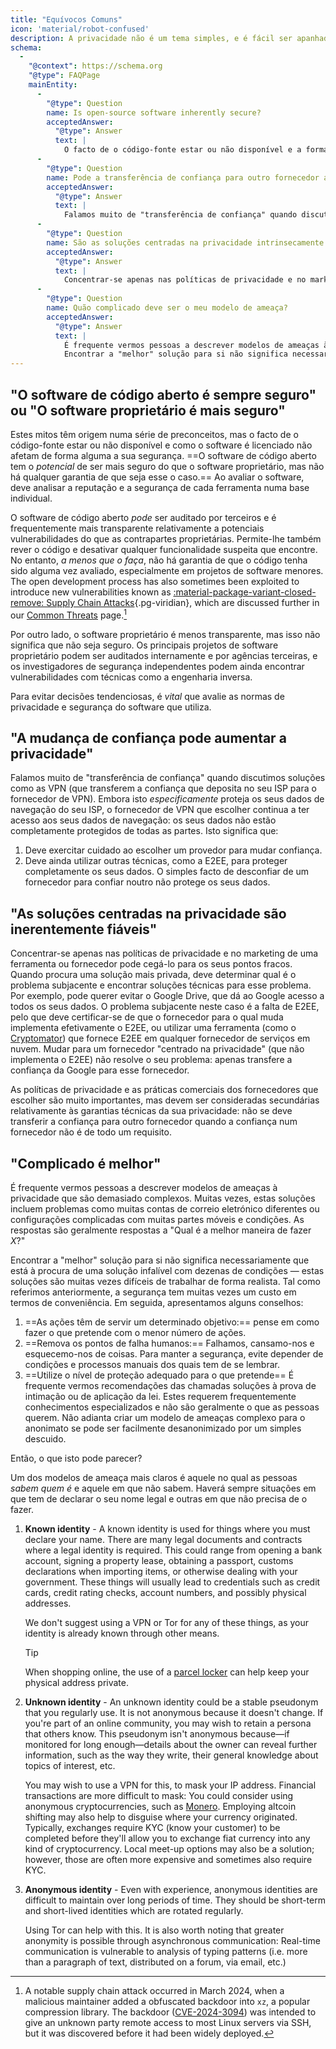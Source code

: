 ```yaml
---
title: "Equívocos Comuns"
icon: 'material/robot-confused'
description: A privacidade não é um tema simples, e é fácil ser apanhado por alegações de marketing e outras desinformações.
schema:
  - 
    "@context": https://schema.org
    "@type": FAQPage
    mainEntity:
      - 
        "@type": Question
        name: Is open-source software inherently secure?
        acceptedAnswer:
          "@type": Answer
          text: |
            O facto de o código-fonte estar ou não disponível e a forma como o software é licenciado não afetam de forma alguma a sua segurança. O software de código aberto tem potencial para ser mais seguro do que o software proprietário, mas não há nenhuma garantia de que seja esse o caso. Ao avaliar o software, deve ter em conta a reputação e a segurança de cada ferramenta numa base individual.
      - 
        "@type": Question
        name: Pode a transferência de confiança para outro fornecedor aumentar a privacidade?
        acceptedAnswer:
          "@type": Answer
          text: |
            Falamos muito de "transferência de confiança" quando discutimos soluções como as VPN (que transferem a confiança que deposita no seu ISP para o fornecedor de VPN). Embora isto proteja especificamente os seus dados de navegação do seu ISP, o fornecedor de VPN que escolher continua a ter acesso aos seus dados de navegação: os seus dados não estão completamente protegidos de todas as partes.
      - 
        "@type": Question
        name: São as soluções centradas na privacidade intrinsecamente fiáveis?
        acceptedAnswer:
          "@type": Answer
          text: |
            Concentrar-se apenas nas políticas de privacidade e no marketing de uma ferramenta ou fornecedor pode cegá-lo para os seus pontos fracos. Quando procura uma solução mais privada, deve determinar qual é o problema subjacente e encontrar soluções técnicas para esse problema. Por exemplo, pode querer evitar o Google Drive, que dá ao Google acesso a todos os seus dados. O problema subjacente neste caso é a falta de E2EE, pelo que deve certificar-se de que o fornecedor para o qual muda implementa efetivamente o E2EE, ou utilizar uma ferramenta (como o Cryptomator) que fornece E2EE em qualquer fornecedor de serviços em nuvem. Mudar para um fornecedor "centrado na privacidade" (que não implementa o E2EE) não resolve o seu problema: apenas transfere a confiança da Google para esse fornecedor.
      - 
        "@type": Question
        name: Quão complicado deve ser o meu modelo de ameaça?
        acceptedAnswer:
          "@type": Answer
          text: |
            É frequente vermos pessoas a descrever modelos de ameaças à privacidade que são demasiado complexos. Muitas vezes, estas soluções incluem problemas como muitas contas de correio eletrónico diferentes ou configurações complicadas com muitas partes móveis e condições. As respostas são geralmente respostas a "Qual é a melhor forma de fazer X?"
            Encontrar a "melhor" solução para si não significa necessariamente que está à procura de uma solução infalível com dezenas de condições — estas soluções são muitas vezes difíceis de trabalhar de forma realista. Tal como referimos anteriormente, a segurança tem muitas vezes um custo em termos de conveniência.
---
```


## "O software de código aberto é sempre seguro" ou "O software proprietário é mais seguro"

Estes mitos têm origem numa série de preconceitos, mas o facto de o código-fonte estar ou não disponível e como o software é licenciado não afetam de forma alguma a sua segurança. ==O software de código aberto tem o *potencial* de ser mais seguro do que o software proprietário, mas não há qualquer garantia de que seja esse o caso.== Ao avaliar o software, deve analisar a reputação e a segurança de cada ferramenta numa base individual.

O software de código aberto *pode* ser auditado por terceiros e é frequentemente mais transparente relativamente a potenciais vulnerabilidades do que as contrapartes proprietárias. Permite-lhe também rever o código e desativar qualquer funcionalidade suspeita que encontre. No entanto, *a menos que o faça*, não há garantia de que o código tenha sido alguma vez avaliado, especialmente em projetos de software menores. The open development process has also sometimes been exploited to introduce new vulnerabilities known as [:material-package-variant-closed-remove: Supply Chain Attacks](common-threats.md#attacks-against-certain-organizations ""){.pg-viridian}, which are discussed further in our [Common Threats](common-threats.md) page.[^1]

Por outro lado, o software proprietário é menos transparente, mas isso não significa que não seja seguro. Os principais projetos de software proprietário podem ser auditados internamente e por agências terceiras, e os investigadores de segurança independentes podem ainda encontrar vulnerabilidades com técnicas como a engenharia inversa.

Para evitar decisões tendenciosas, é *vital* que avalie as normas de privacidade e segurança do software que utiliza.

## "A mudança de confiança pode aumentar a privacidade"

Falamos muito de "transferência de confiança" quando discutimos soluções como as VPN (que transferem a confiança que deposita no seu ISP para o fornecedor de VPN). Embora isto *especificamente* proteja os seus dados de navegação do seu ISP, o fornecedor de VPN que escolher continua a ter acesso aos seus dados de navegação: os seus dados não estão completamente protegidos de todas as partes. Isto significa que:

1. Deve exercitar cuidado ao escolher um provedor para mudar confiança.
2. Deve ainda utilizar outras técnicas, como a E2EE, para proteger completamente os seus dados. O simples facto de desconfiar de um fornecedor para confiar noutro não protege os seus dados.

## "As soluções centradas na privacidade são inerentemente fiáveis"

Concentrar-se apenas nas políticas de privacidade e no marketing de uma ferramenta ou fornecedor pode cegá-lo para os seus pontos fracos. Quando procura uma solução mais privada, deve determinar qual é o problema subjacente e encontrar soluções técnicas para esse problema. Por exemplo, pode querer evitar o Google Drive, que dá ao Google acesso a todos os seus dados. O problema subjacente neste caso é a falta de E2EE, pelo que deve certificar-se de que o fornecedor para o qual muda implementa efetivamente o E2EE, ou utilizar uma ferramenta (como o [Cryptomator](../encryption.md#cryptomator-cloud)) que fornece E2EE em qualquer fornecedor de serviços em nuvem. Mudar para um fornecedor "centrado na privacidade" (que não implementa o E2EE) não resolve o seu problema: apenas transfere a confiança da Google para esse fornecedor.

As políticas de privacidade e as práticas comerciais dos fornecedores que escolher são muito importantes, mas devem ser consideradas secundárias relativamente às garantias técnicas da sua privacidade: não se deve transferir a confiança para outro fornecedor quando a confiança num fornecedor não é de todo um requisito.

## "Complicado é melhor"

É frequente vermos pessoas a descrever modelos de ameaças à privacidade que são demasiado complexos. Muitas vezes, estas soluções incluem problemas como muitas contas de correio eletrónico diferentes ou configurações complicadas com muitas partes móveis e condições. As respostas são geralmente respostas a "Qual é a melhor maneira de fazer *X*?"

Encontrar a "melhor" solução para si não significa necessariamente que está à procura de uma solução infalível com dezenas de condições — estas soluções são muitas vezes difíceis de trabalhar de forma realista. Tal como referimos anteriormente, a segurança tem muitas vezes um custo em termos de conveniência. Em seguida, apresentamos alguns conselhos:

1. ==As ações têm de servir um determinado objetivo:== pense em como fazer o que pretende com o menor número de ações.
2. ==Remova os pontos de falha humanos:== Falhamos, cansamo-nos e esquecemo-nos de coisas. Para manter a segurança, evite depender de condições e processos manuais dos quais tem de se lembrar.
3. ==Utilize o nível de proteção adequado para o que pretende== É frequente vermos recomendações das chamadas soluções à prova de intimação ou de aplicação da lei. Estes requerem frequentemente conhecimentos especializados e não são geralmente o que as pessoas querem. Não adianta criar um modelo de ameaças complexo para o anonimato se pode ser facilmente desanonimizado por um simples descuido.

Então, o que isto pode parecer?

Um dos modelos de ameaça mais claros é aquele no qual as pessoas *sabem quem é* e aquele em que não sabem. Haverá sempre situações em que tem de declarar o seu nome legal e outras em que não precisa de o fazer.

1. **Known identity** - A known identity is used for things where you must declare your name. There are many legal documents and contracts where a legal identity is required. This could range from opening a bank account, signing a property lease, obtaining a passport, customs declarations when importing items, or otherwise dealing with your government. These things will usually lead to credentials such as credit cards, credit rating checks, account numbers, and possibly physical addresses.

    We don't suggest using a VPN or Tor for any of these things, as your identity is already known through other means.

    <div class="admonition tip" markdown>
    <p class="admonition-title">Tip</p>

    When shopping online, the use of a [parcel locker](https://en.wikipedia.org/wiki/Parcel_locker) can help keep your physical address private.

    </div>

2. **Unknown identity** - An unknown identity could be a stable pseudonym that you regularly use. It is not anonymous because it doesn't change. If you're part of an online community, you may wish to retain a persona that others know. This pseudonym isn't anonymous because—if monitored for long enough—details about the owner can reveal further information, such as the way they write, their general knowledge about topics of interest, etc.

    You may wish to use a VPN for this, to mask your IP address. Financial transactions are more difficult to mask: You could consider using anonymous cryptocurrencies, such as [Monero](../cryptocurrency.md#monero). Employing altcoin shifting may also help to disguise where your currency originated. Typically, exchanges require KYC (know your customer) to be completed before they'll allow you to exchange fiat currency into any kind of cryptocurrency. Local meet-up options may also be a solution; however, those are often more expensive and sometimes also require KYC.

3. **Anonymous identity** - Even with experience, anonymous identities are difficult to maintain over long periods of time. They should be short-term and short-lived identities which are rotated regularly.

    Using Tor can help with this. It is also worth noting that greater anonymity is possible through asynchronous communication: Real-time communication is vulnerable to analysis of typing patterns (i.e. more than a paragraph of text, distributed on a forum, via email, etc.)

[^1]: A notable supply chain attack occurred in March 2024, when a malicious maintainer added a obfuscated backdoor into `xz`, a popular compression library. The backdoor ([CVE-2024-3094](https://cve.org/CVERecord?id=CVE-2024-3094)) was intended to give an unknown party remote access to most Linux servers via SSH, but it was discovered before it had been widely deployed.
